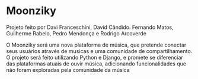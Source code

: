 # Moonziky
Projeto feito por Davi Franceschini, David Cândido. Fernando Matos, Guilherme Rabelo, Pedro Mendonça e Rodrigo Arcoverde

O Moonziky será uma nova plataforma de música, que pretende conectar seus usuários através de musicas e uma comunidade de compartilhamento. O projeto será feito utilizando Python e Django, e promete se diferenciar das plataformas atuais de ouvir música, adicionando funcionalidades que não foram exploradas pela comunidade da música
